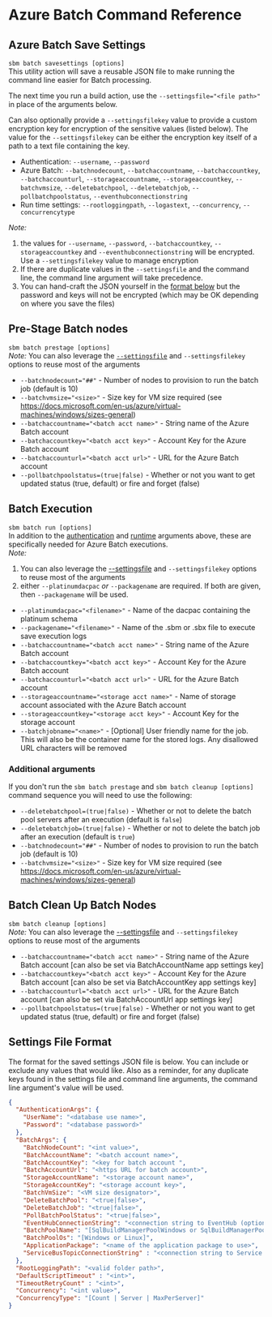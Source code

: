 
# Azure Batch Command Reference

## Azure Batch Save Settings

`sbm batch savesettings [options]`\
This utility action will save a reusable JSON file to make running the command line easier for Batch processing.

The next time you run a build action, use the `--settingsfile="<file path>"` in place of the arguments below.

Can also optionally provide a `--settingsfilekey` value to provide a custom encryption key for encryption of the sensitive values (listed below). The value for the `--settingsfilekey`  can be either the encryption key itself of a path to a text file containing the key.

- Authentication: `--username`, `--password`
- Azure Batch: `--batchnodecount`, `--batchaccountname`, `--batchaccountkey`, `--batchaccounturl`, `--storageaccountname`, `--storageaccountkey`, `--batchvmsize`, `--deletebatchpool`, `--deletebatchjob`, `--pollbatchpoolstatus`, `--eventhubconnectionstring`
- Run time settings: `--rootloggingpath`, `--logastext`, `--concurrency`, `--concurrencytype`

_Note:_

1. the values for `--username`, `--password`, `--batchaccountkey`, `--storageaccountkey` and  `--eventhubconnectionstring` will be encrypted. Use a `--settingsfilekey` value to manage encryption
2. If there are duplicate values in the `--settingsfile` and the command line, the command line argument will take precedence.
3. You can hand-craft the JSON yourself in the [format below](#settings-file-format) but the password and keys will not be encrypted (which may be OK depending on where you save the files)

## Pre-Stage Batch nodes

`sbm batch prestage [options]`\
_Note:_ You can also leverage the [`--settingsfile`](#azure-batch-save-settings) and `--settingsfilekey` options to reuse most of the arguments

- `--batchnodecount="##"` - Number of nodes to provision to run the batch job  (default is 10)
- `--batchvmsize="<size>"` - Size key for VM size required (see https://docs.microsoft.com/en-us/azure/virtual-machines/windows/sizes-general)
- `--batchaccountname="<batch acct name>"` - String name of the Azure Batch account
- `--batchaccountkey="<batch acct key>"` - Account Key for the Azure Batch account
- `--batchaccounturl="<batch acct url>"` - URL for the Azure Batch account
- `--pollbatchpoolstatus=(true|false)` - Whether or not you want to get updated status (true, default) or fire and forget (false)

## Batch Execution

`sbm batch run [options]`\
In addition to the [authentication](commandline.md#General-Authentication-settings) and [runtime](commandline.md#General-Runtime-settings) arguments above, these are specifically needed for Azure Batch executions.
\
_Note:_

1. You can also leverage the [--settingsfile](#azure-batch-save-settings) and `--settingsfilekey` options to reuse most of the arguments
2. either `--platinumdacpac` _or_ `--packagename` are required. If both are given, then `--packagename` will be used.

- `--platinumdacpac="<filename>"` - Name of the dacpac containing the platinum schema
- `--packagename="<filename>"` - Name of the .sbm or .sbx file to execute save execution logs
- `--batchaccountname="<batch acct name>"` - String name of the Azure Batch account
- `--batchaccountkey="<batch acct key>"` - Account Key for the Azure Batch account
- `--batchaccounturl="<batch acct url>"` - URL for the Azure Batch account
- `--storageaccountname="<storage acct name>"` - Name of storage account associated with the Azure Batch account  
- `--storageaccountkey="<storage acct key>"` - Account Key for the storage account
- `--batchjobname="<name>"` - [Optional] User friendly name for the job. This will also be the container name for the stored logs. Any disallowed URL characters will be removed

### Additional arguments

If you don't run the `sbm batch prestage`  and `sbm batch cleanup [options]` command sequence you will need to use the following:

- `--deletebatchpool=(true|false)` - Whether or not to delete the batch pool servers after an execution (default is `false`)
- `--deletebatchjob=(true|false)` - Whether or not to delete the batch job after an execution (default is `true`)
- `--batchnodecount="##"` - Number of nodes to provision to run the batch job  (default is 10)
- `--batchvmsize="<size>"` - Size key for VM size required (see https://docs.microsoft.com/en-us/azure/virtual-machines/windows/sizes-general)

## Batch Clean Up Batch Nodes

`sbm batch cleanup [options]`\
_Note:_ You can also leverage the [--settingsfile](#azure-batch-save-settings) and `--settingsfilekey` options to reuse most of the arguments

- `--batchaccountname="<batch acct name>"` - String name of the Azure Batch account  [can also be set via BatchAccountName app settings key]
- `--batchaccountkey="<batch acct key>"` - Account Key for the Azure Batch account [can also be set via BatchAccountKey app settings key]
- `--batchaccounturl="<batch acct url>"` - URL for the Azure Batch account [can also be set via BatchAccountUrl app settings key]
- `--pollbatchpoolstatus=(true|false)` - Whether or not you want to get updated status (true, default) or fire and forget (false)

## Settings File Format

The format for the saved settings JSON file is below. You can include or exclude any values that would like. Also as a reminder, for any duplicate keys found in the settings file and command line arguments, the command line argument's value will be used.

```json
{
  "AuthenticationArgs": {
    "UserName": "<database use name>",
    "Password": "<database password>"
  },
  "BatchArgs": {
    "BatchNodeCount": "<int value>",
    "BatchAccountName": "<batch account name>",
    "BatchAccountKey": "<key for batch account ",
    "BatchAccountUrl": "<https URL for batch account>",
    "StorageAccountName": "<storage account name>",
    "StorageAccountKey": "<storage account key>",
    "BatchVmSize": "<VM size designator>",
    "DeleteBatchPool": "<true|false>",
    "DeleteBatchJob": "<true|false>",
    "PollBatchPoolStatus": "<true|false>",
    "EventHubConnectionString": "<connection string to EventHub (optional)>",
    "BatchPoolName": "[SqlBuildManagerPoolWindows or SqlBuildManagerPoolLinux]",
    "BatchPoolOs": "[Windows or Linux]",
    "ApplicationPackage": "<name of the application package to use>",
    "ServiceBusTopicConnectionString" : "<connection string to Service Bus Topic (optional)>"
  },
  "RootLoggingPath": "<valid folder path>",
  "DefaultScriptTimeout" : "<int>",
  "TimeoutRetryCount" : "<int>",
  "Concurrency": "<int value>",
  "ConcurrencyType": "[Count | Server | MaxPerServer]"
}
```
